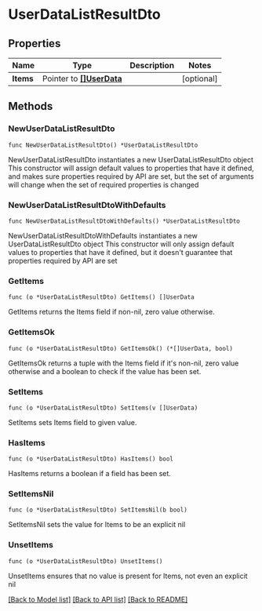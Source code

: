 # UserDataListResultDto

## Properties

Name | Type | Description | Notes
------------ | ------------- | ------------- | -------------
**Items** | Pointer to [**[]UserData**](UserData.md) |  | [optional] 

## Methods

### NewUserDataListResultDto

`func NewUserDataListResultDto() *UserDataListResultDto`

NewUserDataListResultDto instantiates a new UserDataListResultDto object
This constructor will assign default values to properties that have it defined,
and makes sure properties required by API are set, but the set of arguments
will change when the set of required properties is changed

### NewUserDataListResultDtoWithDefaults

`func NewUserDataListResultDtoWithDefaults() *UserDataListResultDto`

NewUserDataListResultDtoWithDefaults instantiates a new UserDataListResultDto object
This constructor will only assign default values to properties that have it defined,
but it doesn't guarantee that properties required by API are set

### GetItems

`func (o *UserDataListResultDto) GetItems() []UserData`

GetItems returns the Items field if non-nil, zero value otherwise.

### GetItemsOk

`func (o *UserDataListResultDto) GetItemsOk() (*[]UserData, bool)`

GetItemsOk returns a tuple with the Items field if it's non-nil, zero value otherwise
and a boolean to check if the value has been set.

### SetItems

`func (o *UserDataListResultDto) SetItems(v []UserData)`

SetItems sets Items field to given value.

### HasItems

`func (o *UserDataListResultDto) HasItems() bool`

HasItems returns a boolean if a field has been set.

### SetItemsNil

`func (o *UserDataListResultDto) SetItemsNil(b bool)`

 SetItemsNil sets the value for Items to be an explicit nil

### UnsetItems
`func (o *UserDataListResultDto) UnsetItems()`

UnsetItems ensures that no value is present for Items, not even an explicit nil

[[Back to Model list]](../README.md#documentation-for-models) [[Back to API list]](../README.md#documentation-for-api-endpoints) [[Back to README]](../README.md)


